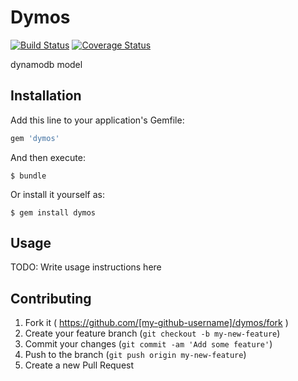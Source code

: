 # Dymos
[![Build Status](https://travis-ci.org/hoshina85/dymos.svg?branch=master)](https://travis-ci.org/hoshina85/dymos)
[![Coverage Status](https://coveralls.io/repos/hoshina85/dymos/badge.png?branch=master)](https://coveralls.io/r/hoshina85/dymos?branch=master)

dynamodb model

## Installation

Add this line to your application's Gemfile:

```ruby
gem 'dymos'
```

And then execute:

    $ bundle

Or install it yourself as:

    $ gem install dymos

## Usage

TODO: Write usage instructions here

## Contributing

1. Fork it ( https://github.com/[my-github-username]/dymos/fork )
2. Create your feature branch (`git checkout -b my-new-feature`)
3. Commit your changes (`git commit -am 'Add some feature'`)
4. Push to the branch (`git push origin my-new-feature`)
5. Create a new Pull Request
